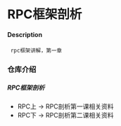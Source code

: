 # RPC框架剖析
#### Description
     rpc框架讲解，第一章
     
     
### 仓库介绍

##### RPC框架剖析
- RPC上 -> RPC剖析第一课相关资料
- RPC下 -> RPC剖析第二课相关资料


